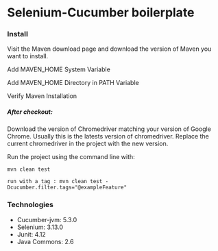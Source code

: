 # Selenium-Cucumber boilerplate

### Install

Visit the Maven download page and download the version of Maven you want to install.

Add MAVEN_HOME System Variable

Add MAVEN_HOME Directory in PATH Variable

Verify Maven Installation

##### After checkout:

Download the version of Chromedriver matching your version of Google Chrome. Usually this is the latests version of chromedriver. 
Replace the current chromedriver in the project with the new version.

Run the project using the command line with:

```
mvn clean test

run with a tag : mvn clean test -Dcucumber.filter.tags="@exampleFeature"
```


### Technologies
* Cucumber-jvm:	5.3.0
* Selenium:		3.13.0
* Junit: 		4.12
* Java Commons: 2.6
